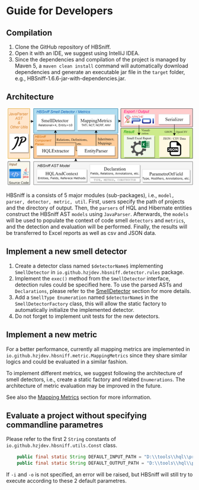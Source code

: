 # Guide for Developers

## Compilation
1. Clone the GitHub repository of HBSniff. 
2. Open it with an IDE, we suggest using IntelliJ IDEA. 
3. Since the dependencies and compilation of the project is managed by Maven 5, a ```maven clean install``` command will automatically download dependencies and generate an executable jar file in the ```target``` folder, e.g., HBSniff-1.6.6-jar-with-dependencies.jar.

## Architecture
![architecture](architecture.png)

HBSniff is a consists of 5 major modules (sub-packages), i.e., ```model, parser, detector, metric, util```. First, users specify the path of projects and the directory of output. Then, the ```parsers``` of HQL and Hibernate entities construct the HBSniff AST ```models``` using ```JavaParser```. Afterwards, the ```models``` will be used to populate the context of code smell ```detectors``` and ```metrics```, and the detection and evaluation will be performed. Finally, the results will be transferred to Excel reports as well as csv and JSON data. 

## Implement a new smell detector

1. Create a detector class named ```$detectorName$``` implementing ```SmellDetector``` in ```io.github.hzjdev.hbsniff.detector.rules``` package.
2. Implement the ```exec()``` method from the ```SmellDetector``` interface, detection rules could be specified here. To use the parsed ASTs and ```Declarations```, please refer to the [SmellDetector](smellDetector.md) section for more details.       
3. Add a ```SmellType Enumeration``` named ```$detectorName$``` in the ```SmellDetectorFactory``` class, this will allow the static factory to automatically initialize the implemented detector.  
4. Do not forget to implement unit tests for the new detectors.

## Implement a new metric

For a better performance, currently all mapping metrics are implemented in ```io.github.hzjdev.hbsniff.metric.MappingMetrics``` since they share similar logics and could be evaluated in a similar fashion. 

To implement different metrics, we suggest following the architecture of smell detectors, i.e., create a static factory and related ```Enumerations```. The architecture of metric evaluation may be improved in the future.     

See also the [Mapping Metrics](mappingMetricsEvaluator.md) section for more information.

## Evaluate a project without specifying commandline parametres
Please refer to the first 2 ```String``` constants of ``` io.github.hzjdev.hbsniff.utils.Const``` class.

```java
    public final static String DEFAULT_INPUT_PATH = "D:\\tools\\hql\\projects\\BroadleafCommerce";
    public final static String DEFAULT_OUTPUT_PATH = "D:\\tools\\hql\\projects";
```
If ```-i``` and ```-o``` is not specified, an error will be raised, but HBSniff will still try to execute according to these 2 default parametres.
